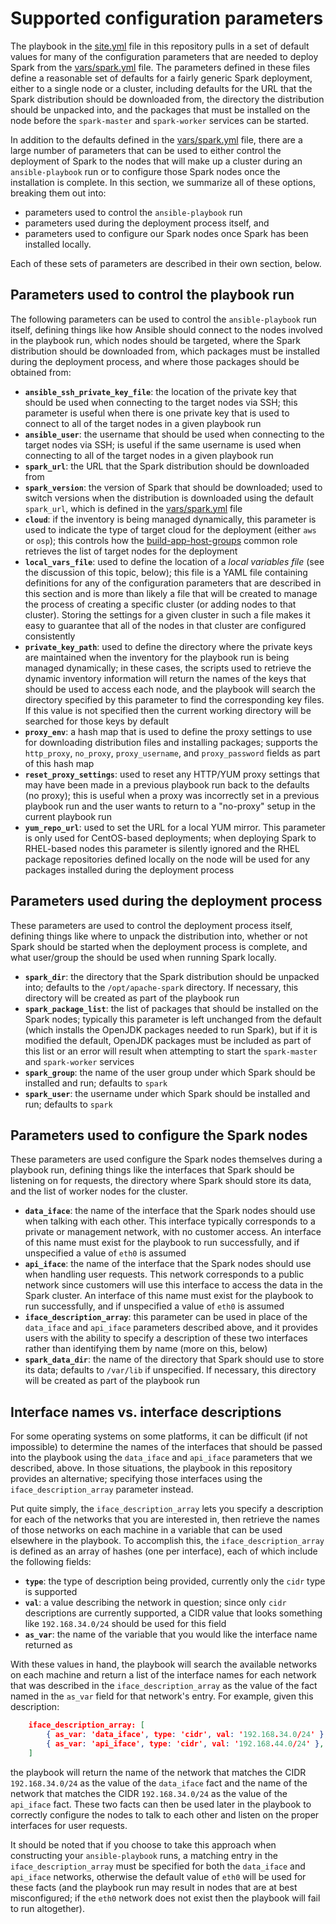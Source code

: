 # Supported configuration parameters
The playbook in the [site.yml](../site.yml) file in this repository pulls in a set of default values for many of the configuration parameters that are needed to deploy Spark from the [vars/spark.yml](../vars/spark.yml) file. The parameters defined in these files define a reasonable set of defaults for a fairly generic Spark deployment, either to a single node or a cluster, including defaults for the URL that the Spark distribution should be downloaded from, the directory the distribution should be unpacked into, and the packages that must be installed on the node before the `spark-master` and `spark-worker` services can be started.

In addition to the defaults defined in the [vars/spark.yml](../vars/spark.yml) file, there are a large number of parameters that can be used to either control the deployment of Spark to the nodes that will make up a cluster during an `ansible-playbook` run or to configure those Spark nodes once the installation is complete. In this section, we summarize all of these options, breaking them out into:

* parameters used to control the `ansible-playbook` run
* parameters used during the deployment process itself, and
* parameters used to configure our Spark nodes once Spark has been installed locally.

Each of these sets of parameters are described in their own section, below.

## Parameters used to control the playbook run
The following parameters can be used to control the `ansible-playbook` run itself, defining things like how Ansible should connect to the nodes involved in the playbook run, which nodes should be targeted, where the Spark distribution should be downloaded from, which packages must be installed during the deployment process, and where those packages should be obtained from:

* **`ansible_ssh_private_key_file`**: the location of the private key that should be used when connecting to the target nodes via SSH; this parameter is useful when there is one private key that is used to connect to all of the target nodes in a given playbook run
* **`ansible_user`**: the username that should be used when connecting to the target nodes via SSH; is useful if the same username is used when connecting to all of the target nodes in a given playbook run
* **`spark_url`**: the URL that the Spark distribution should be downloaded from
* **`spark_version`**: the version of Spark that should be downloaded; used to switch versions when the distribution is downloaded using the default `spark_url`, which is defined in the [vars/spark.yml](../vars/spark.yml) file
* **`cloud`**: if the inventory is being managed dynamically, this parameter is used to indicate the type of target cloud for the deployment (either `aws` or `osp`); this controls how the [build-app-host-groups](../common-roles/build-app-host-groups) common role retrieves the list of target nodes for the deployment
* **`local_vars_file`**: used to define the location of a *local variables file* (see the discussion of this topic, below); this file is a YAML file containing definitions for any of the configuration parameters that are described in this section and is more than likely a file that will be created to manage the process of creating a specific cluster (or adding nodes to that cluster). Storing the settings for a given cluster in such a file makes it easy to guarantee that all of the nodes in that cluster are configured consistently
* **`private_key_path`**: used to define the directory where the private keys are maintained when the inventory for the playbook run is being managed dynamically; in these cases, the scripts used to retrieve the dynamic inventory information will return the names of the keys that should be used to access each node, and the playbook will search the directory specified by this parameter to find the corresponding key files. If this value is not specified then the current working directory will be searched for those keys by default
* **`proxy_env`**: a hash map that is used to define the proxy settings to use for downloading distribution files and installing packages; supports the `http_proxy`, `no_proxy`, `proxy_username`, and `proxy_password` fields as part of this hash map
* **`reset_proxy_settings`**: used to reset any HTTP/YUM proxy settings that may have been made in a previous playbook run back to the defaults (no proxy); this is useful when a proxy was incorrectly set in a previous playbook run and the user wants to return to a "no-proxy" setup in the current playbook run
* **`yum_repo_url`**: used to set the URL for a local YUM mirror. This parameter is only used for CentOS-based deployments; when deploying Spark to RHEL-based nodes this parameter is silently ignored and the RHEL package repositories defined locally on the node will be used for any packages installed during the deployment process

## Parameters used during the deployment process
These parameters are used to control the deployment process itself, defining things like where to unpack the distribution into, whether or not Spark should be started when the deployment process is complete, and what user/group the should be used when running Spark locally.

* **`spark_dir`**: the directory that the Spark distribution should be unpacked into; defaults to the `/opt/apache-spark` directory. If necessary, this directory will be created as part of the playbook run
* **`spark_package_list`**: the list of packages that should be installed on the Spark nodes; typically this parameter is left unchanged from the default (which installs the OpenJDK packages needed to run Spark), but if it is modified the default, OpenJDK packages must be included as part of this list or an error will result when attempting to start the `spark-master` and `spark-worker` services
* **`spark_group`**: the name of the user group under which Spark should be installed and run; defaults to `spark`
* **`spark_user`**: the username under which Spark should be installed and run; defaults to `spark`

## Parameters used to configure the Spark nodes
These parameters are used configure the Spark nodes themselves during a playbook run, defining things like the interfaces that Spark should be listening on for requests, the directory where Spark should store its data, and the list of worker nodes for the cluster.

* **`data_iface`**: the name of the interface that the Spark nodes should use when talking with each other. This interface typically corresponds to a private or management network, with no customer access. An interface of this name must exist for the playbook to run successfully, and if unspecified a value of `eth0` is assumed
* **`api_iface`**: the name of the interface that the Spark nodes should use when handling user requests. This network corresponds to a public network since customers will use this interface to access the data in the Spark cluster. An interface of this name must exist for the playbook to run successfully, and if unspecified a value of `eth0` is assumed
* **`iface_description_array`**: this parameter can be used in place of the `data_iface` and `api_iface` parameters described above, and it provides users with the ability to specify a description of these two interfaces rather than identifying them by name (more on this, below)
* **`spark_data_dir`**: the name of the directory that Spark should use to store its data; defaults to `/var/lib` if unspecified. If necessary, this directory will be created as part of the playbook run

## Interface names vs. interface descriptions
For some operating systems on some platforms, it can be difficult (if not impossible) to determine the names of the interfaces that should be passed into the playbook using the `data_iface` and `api_iface` parameters that we described, above. In those situations, the playbook in this repository provides an alternative; specifying those interfaces using the `iface_description_array` parameter instead.

Put quite simply, the `iface_description_array` lets you specify a description for each of the networks that you are interested in, then retrieve the names of those networks on each machine in a variable that can be used elsewhere in the playbook. To accomplish this, the `iface_description_array` is defined as an array of hashes (one per interface), each of which include the following fields:

* **`type`**: the type of description being provided, currently only the `cidr` type is supported
* **`val`**: a value describing the network in question; since only `cidr` descriptions are currently supported, a CIDR value that looks something like `192.168.34.0/24` should be used for this field
* **`as_var`**: the name of the variable that you would like the interface name returned as

With these values in hand, the playbook will search the available networks on each machine and return a list of the interface names for each network that was described in the `iface_description_array` as the value of the fact named in the `as_var` field for that network's entry. For example, given this description:

```json
    iface_description_array: [
        { as_var: 'data_iface', type: 'cidr', val: '192.168.34.0/24' },
        { as_var: 'api_iface', type: 'cidr', val: '192.168.44.0/24' },
    ]
```

the playbook will return the name of the network that matches the CIDR `192.168.34.0/24` as the value of the `data_iface` fact and the name of the network that matches the CIDR `192.168.34.0/24` as the value of the `api_iface` fact. These two facts can then be used later in the playbook to correctly configure the nodes to talk to each other and listen on the proper interfaces for user requests.

It should be noted that if you choose to take this approach when constructing your `ansible-playbook` runs, a matching entry in the `iface_description_array` must be specified for both the `data_iface` and `api_iface` networks, otherwise the default value of `eth0` will be used for these facts (and the playbook run may result in nodes that are at best misconfigured; if the `eth0` network does not exist then the playbook will fail to run altogether).
